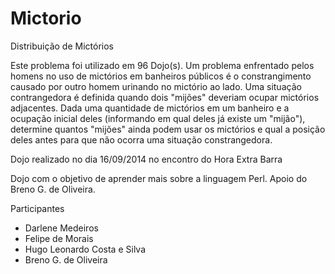Mictorio
========

Distribuição de Mictórios

Este problema foi utilizado em 96 Dojo(s).
Um problema enfrentado pelos homens no uso de mictórios em banheiros públicos é o constrangimento causado por outro homem
urinando no mictório ao lado. Uma situação contrangedora é definida quando dois "mijões" deveriam ocupar mictórios adjacentes.
Dada uma quantidade de mictórios em um banheiro e a ocupação inicial deles (informando em qual deles já existe um "mijão"),
determine quantos "mijões" ainda podem usar os mictórios e qual a posição deles antes para que não ocorra uma situação 
constrangedora.

Dojo realizado no dia 16/09/2014 no encontro do Hora Extra Barra

Dojo com o objetivo de aprender mais sobre a linguagem Perl.
Apoio do Breno G. de Oliveira.

Participantes 
  - Darlene Medeiros
  - Felipe de Morais
  - Hugo Leonardo Costa e Silva
  - Breno G. de Oliveira

